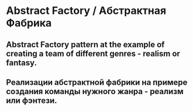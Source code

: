 # Abstract Factory / Абстрактная Фабрика

## Abstract Factory pattern at the example of creating a team of different genres - realism or fantasy.

## Реализации абстрактной фабрики на примере создания команды нужного жанра - реализм или фэнтези.
